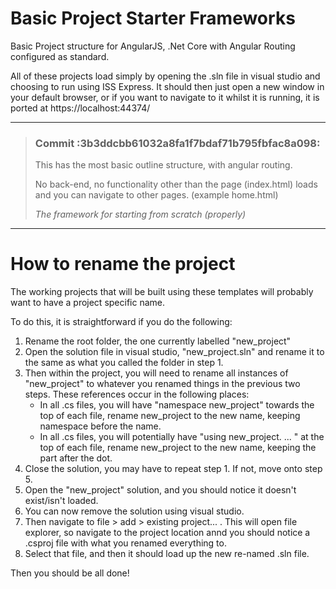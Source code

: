 # Basic Project Starter Frameworks
Basic Project structure for AngularJS, .Net Core with Angular Routing configured as standard.

All of these projects load simply by opening the .sln file in visual studio and choosing to run using ISS Express. It should then just open a new window in your default browser, or if you want to navigate to it whilst it is running, it is ported at https://localhost:44374/
- - -

> ### Commit :3b3ddcbb61032a8fa1f7bdaf71b795fbfac8a098:
> This has the most basic outline structure, with angular routing.
> 
> No back-end, no functionality other than the page (index.html) loads and you can navigate to other pages. (example home.html)
> 
>_The framework for starting from scratch (properly)_

- - - 
# How to rename the project

The working projects that will be built using these templates will probably want to have a project specific name.

To do this, it is straightforward if you do the following:
1. Rename the root folder, the one currently labelled "new_project"
2. Open the solution file in visual studio, "new_project.sln" and rename it to the same as what you called the folder in step 1.
3. Then within the project, you will need to rename all instances of "new_project" to whatever you renamed things in the previous two steps. These references occur in the following places:
    - In all .cs files, you will have "namespace new_project" towards the top of each file, rename new_project to the new name, keeping namespace before the name.
    - In all .cs files, you will potentially have "using new_project. ... " at the top of each file, rename new_project to the new name, keeping the part after the dot. 
4. Close the solution, you may have to repeat step 1. If not, move onto step 5.
5. Open the "new_project" solution, and you should notice it doesn't exist/isn't loaded.
6. You can now remove the solution using visual studio.
7. Then navigate to file > add > existing project... . This will open file explorer, so navigate to the project location annd you should notice a .csproj file with what you renamed everything to.
8. Select that file, and then it should load up the new re-named .sln file.

Then you should be all done!
